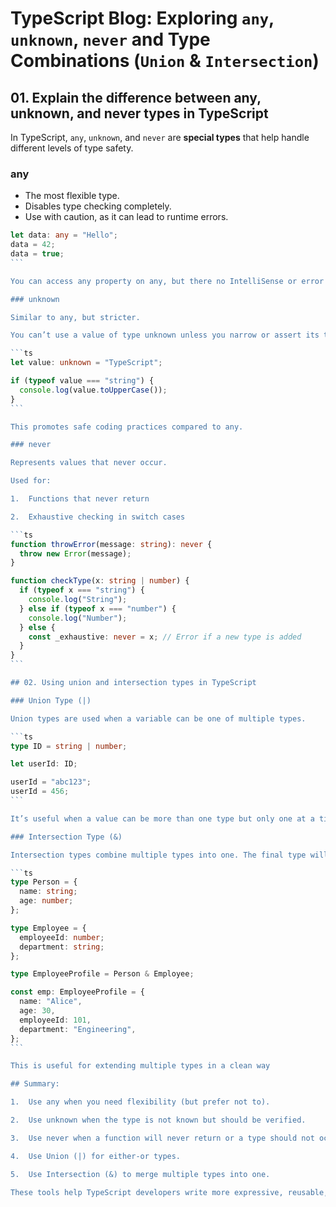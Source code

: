 # TypeScript Blog: Exploring `any`, `unknown`, `never` and Type Combinations (`Union` & `Intersection`)

## 01. Explain the difference between any, unknown, and never types in TypeScript

In TypeScript, `any`, `unknown`, and `never` are **special types** that help handle different levels of type safety.

### any

- The most flexible type.
- Disables type checking completely.
- Use with caution, as it can lead to runtime errors.

````ts
let data: any = "Hello";
data = 42;
data = true;
```

You can access any property on any, but there no IntelliSense or error checking.

### unknown

Similar to any, but stricter.

You can’t use a value of type unknown unless you narrow or assert its type.

```ts
let value: unknown = "TypeScript";

if (typeof value === "string") {
  console.log(value.toUpperCase());
}
```

This promotes safe coding practices compared to any.

### never

Represents values that never occur.

Used for:

1.  Functions that never return

2.  Exhaustive checking in switch cases

```ts
function throwError(message: string): never {
  throw new Error(message);
}

function checkType(x: string | number) {
  if (typeof x === "string") {
    console.log("String");
  } else if (typeof x === "number") {
    console.log("Number");
  } else {
    const _exhaustive: never = x; // Error if a new type is added
  }
}
```

## 02. Using union and intersection types in TypeScript

### Union Type (|)

Union types are used when a variable can be one of multiple types.

```ts
type ID = string | number;

let userId: ID;

userId = "abc123";
userId = 456;
```

It’s useful when a value can be more than one type but only one at a time.

### Intersection Type (&)

Intersection types combine multiple types into one. The final type will have all properties from the combined types.

```ts
type Person = {
  name: string;
  age: number;
};

type Employee = {
  employeeId: number;
  department: string;
};

type EmployeeProfile = Person & Employee;

const emp: EmployeeProfile = {
  name: "Alice",
  age: 30,
  employeeId: 101,
  department: "Engineering",
};
```

This is useful for extending multiple types in a clean way

## Summary:

1.  Use any when you need flexibility (but prefer not to).

2.  Use unknown when the type is not known but should be verified.

3.  Use never when a function will never return or a type should not occur.

4.  Use Union (|) for either-or types.

5.  Use Intersection (&) to merge multiple types into one.

These tools help TypeScript developers write more expressive, reusable, and safe code.
